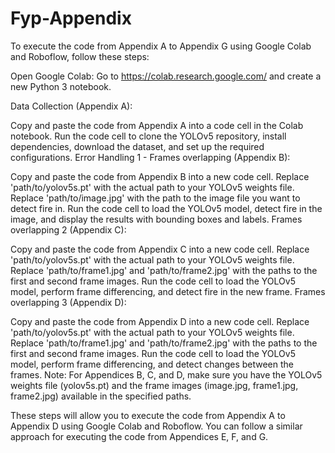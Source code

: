 # Fyp-Appendix
To execute the code from Appendix A to Appendix G using Google Colab and Roboflow, follow these steps:

Open Google Colab: Go to https://colab.research.google.com/ and create a new Python 3 notebook.

Data Collection (Appendix A):

Copy and paste the code from Appendix A into a code cell in the Colab notebook.
Run the code cell to clone the YOLOv5 repository, install dependencies, download the dataset, and set up the required configurations.
Error Handling 1 - Frames overlapping (Appendix B):

Copy and paste the code from Appendix B into a new code cell.
Replace 'path/to/yolov5s.pt' with the actual path to your YOLOv5 weights file.
Replace 'path/to/image.jpg' with the path to the image file you want to detect fire in.
Run the code cell to load the YOLOv5 model, detect fire in the image, and display the results with bounding boxes and labels.
Frames overlapping 2 (Appendix C):

Copy and paste the code from Appendix C into a new code cell.
Replace 'path/to/yolov5s.pt' with the actual path to your YOLOv5 weights file.
Replace 'path/to/frame1.jpg' and 'path/to/frame2.jpg' with the paths to the first and second frame images.
Run the code cell to load the YOLOv5 model, perform frame differencing, and detect fire in the new frame.
Frames overlapping 3 (Appendix D):

Copy and paste the code from Appendix D into a new code cell.
Replace 'path/to/yolov5s.pt' with the actual path to your YOLOv5 weights file.
Replace 'path/to/frame1.jpg' and 'path/to/frame2.jpg' with the paths to the first and second frame images.
Run the code cell to load the YOLOv5 model, perform frame differencing, and detect changes between the frames.
Note: For Appendices B, C, and D, make sure you have the YOLOv5 weights file (yolov5s.pt) and the frame images (image.jpg, frame1.jpg, frame2.jpg) available in the specified paths.

These steps will allow you to execute the code from Appendix A to Appendix D using Google Colab and Roboflow. You can follow a similar approach for executing the code from Appendices E, F, and G.